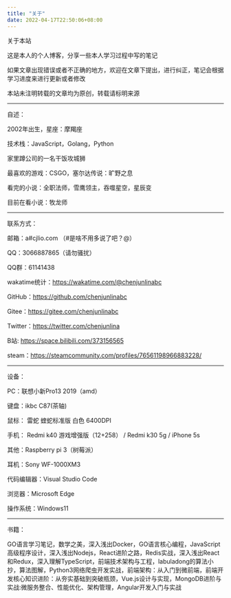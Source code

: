 ```yaml
---
title: "关于"
date: 2022-04-17T22:50:06+08:00
---
```






关于本站

这是本人的个人博客，分享一些本人学习过程中写的笔记

如果文章出现错误或者不正确的地方，欢迎在文章下提出，进行纠正，笔记会根据学习进度来进行更新或者修改

本站未注明转载的文章均为原创，转载请标明来源



------

自述：

2002年出生，星座：摩羯座

技术栈：JavaScript，Golang，Python

家里蹲公司的一名干饭攻城狮

最喜欢的游戏：CSGO，塞尔达传说：旷野之息

看完的小说：全职法师，雪鹰领主，吞噬星空，星辰变

目前在看小说：牧龙师

------

联系方式：

邮箱：a#cjlio.com （#是啥不用多说了吧？@）

QQ：3066887865（请勿骚扰）

QQ群：61141438

wakatime统计：https://wakatime.com/@chenjunlinabc

GitHub：https://github.com/chenjunlinabc

Gitee：https://gitee.com/chenjunlinabc

Twitter：https://twitter.com/chenjunlina

B站: https://space.bilibili.com/373156565

steam：https://steamcommunity.com/profiles/76561198966883228/

------

设备：

PC：联想小新Pro13 2019（amd）

键盘：ikbc C87(茶轴)

鼠标： 雷蛇 蝰蛇标准版 白色 6400DPI 

手机： Redmi k40 游戏增强版（12+258） / Redmi k30 5g / iPhone 5s

其他：Raspberry pi 3（树莓派）

耳机：Sony WF-1000XM3

代码编辑器：Visual Studio Code

浏览器：Microsoft Edge

操作系统：Windows11

------

书籍：

GO语言学习笔记，数学之美，深入浅出Docker，GO语言核心编程，JavaScript高级程序设计，深入浅出Nodejs，React进阶之路，Redis实战，深入浅出React和Redux，深入理解TypeScript，前端技术架构与工程，labuladong的算法小抄，算法图解，Python3网络爬虫开发实战，前端架构：从入门到微前端，前端开发核心知识进阶：从夯实基础到突破瓶颈，Vue.js设计与实现，MongoDB进阶与实战:微服务整合、性能优化、架构管理，Angular开发入门与实战
